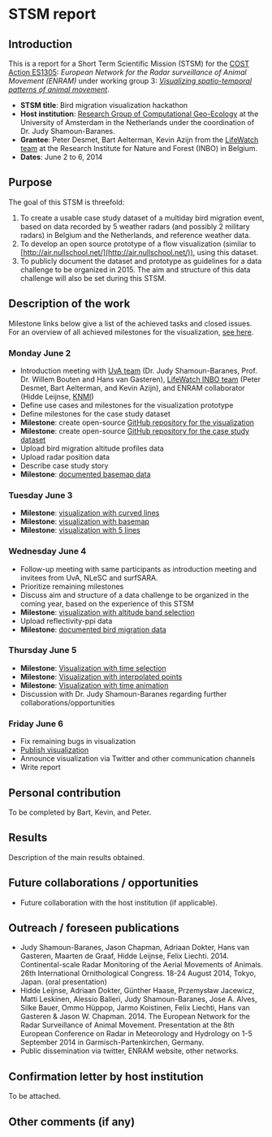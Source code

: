# STSM report

## Introduction

This is a report for a Short Term Scientific Mission (STSM) for the [COST Action ES1305](http://www.cost.eu/domains_actions/essem/Actions/ES1305): *European Network for the Radar surveillance of Animal Movement (ENRAM)* under working group 3: *[Visualizing spatio-temporal patterns of animal movement](www.enram.eu/working-group-3/)*.

* **STSM title**: Bird migration visualization hackathon
* **Host institution**: [Research Group of Computational Geo-Ecology](http://ibed.uva.nl/research/research-groups/research-groups/research-groups/content/folder/computational-geo-ecology/computational-geo-ecology.html) at the University of Amsterdam in the Netherlands under the coordination of Dr. Judy Shamoun-Baranes.
* **Grantee**: Peter Desmet, Bart Aelterman, Kevin Azijn from the [LifeWatch team](http://lifewatch.inbo.be) at the Research Institute for Nature and Forest (INBO) in Belgium.
* **Dates**: June 2 to 6, 2014

## Purpose

The goal of this STSM is threefold:

1. To create a usable case study dataset of a multiday bird migration event, based on data recorded by 5 weather radars (and possibly 2 military radars) in Belgium and the Netherlands, and reference weather data.
2. To develop an open source prototype of a flow visualization (similar to [http://air.nullschool.net/](http://air.nullschool.net/)), using this dataset.
3. To publicly document the dataset and prototype as guidelines for a data challenge to be organized in 2015. The aim and structure of this data challenge will also be set during this STSM.

## Description of the work

Milestone links below give a list of the achieved tasks and closed issues. For an overview of all achieved milestones for the visualization, [see here](https://github.com/enram/bird-migration-flow-visualization/issues/milestones?state=closed).

### Monday June 2

* Introduction meeting with [UvA team](http://ibed.uva.nl/research/research-groups/research-groups/research-groups/content/folder/computational-geo-ecology/computational-geo-ecology.html) (Dr. Judy Shamoun-Baranes, Prof. Dr. Willem Bouten and Hans van Gasteren), [LifeWatch INBO team](http://http://lifewatch.inbo.be) (Peter Desmet, Bart Aelterman, and Kevin Azijn), and ENRAM collaborator (Hidde Leijnse, [KNMI](http://www.knmi.nl))  
* Define use cases and milestones for the visualization prototype
* Define milestones for the case study dataset
* **Milestone**: create open-source [GitHub repository for the visualization](https://github.com/enram/bird-migration-flow-visualization/)
* **Milestone**: create open-source [GitHub repository for the case study dataset](https://github.com/enram/case-study)
* Upload bird migration altitude profiles data
* Upload radar position data
* Describe case study story
* **Milestone**: [documented basemap data](https://github.com/enram/bird-migration-flow-visualization/issues?milestone=4&state=closed)

### Tuesday June 3

* **Milestone**: [visualization with curved lines](https://github.com/enram/bird-migration-flow-visualization/issues?milestone=9&state=closed)
* **Milestone**: [visualization with basemap](https://github.com/enram/bird-migration-flow-visualization/issues?milestone=3&state=closed)
* **Milestone**: [visualization with 5 lines](https://github.com/enram/bird-migration-flow-visualization/issues?milestone=1&state=closed)

### Wednesday June 4

* Follow-up meeting with same participants as introduction meeting and invitees from UvA, NLeSC and surfSARA.
* Prioritize remaining milestones
* Discuss aim and structure of a data challenge to be organized in the coming year, based on the experience of this STSM
* **Milestone**: [visualization with altitude band selection](https://github.com/enram/bird-migration-flow-visualization/issues?milestone=2&state=closed)
* Upload reflectivity-ppi data
* **Milestone**: [documented bird migration data](https://github.com/enram/case-study/issues?milestone=1&state=closed)

### Thursday June 5

* **Milestone**: [Visualization with time selection](https://github.com/enram/bird-migration-flow-visualization/issues?milestone=7&state=closed)
* **Milestone**: [Visualization with interpolated points](https://github.com/enram/bird-migration-flow-visualization/issues?milestone=8&state=closed)
* **Milestone**: [Visualization with time animation](https://github.com/enram/bird-migration-flow-visualization/issues?milestone=13&state=closed)
* Discussion with Dr. Judy Shamoun-Baranes regarding further collaborations/opportunities

### Friday June 6

* Fix remaining bugs in visualization
* [Publish visualization](http://enram.github.io/bird-migration-flow-visualization/viz/)
* Announce visualization via Twitter and other communication channels
* Write report

## Personal contribution

To be completed by Bart, Kevin, and Peter.

## Results

Description of the main results obtained.

## Future collaborations / opportunities

* Future collaboration with the host institution (if applicable).

## Outreach / foreseen publications

* Judy Shamoun-Baranes, Jason Chapman, Adriaan Dokter, Hans van Gasteren, Maarten de Graaf, Hidde Leijnse, Felix Liechti. 2014. Continental-scale Radar Monitoring of the Aerial Movements of Animals. 26th International Ornithological Congress. 18-24 August 2014, Tokyo, Japan. (oral presentation) 
* Hidde Leijnse, Adriaan Dokter, Günther Haase, Przemysław Jacewicz, Matti Leskinen, Alessio Balleri, Judy Shamoun-Baranes, Jose A. Alves, Silke Bauer, Ommo Hüppop, Jarmo Koistinen, Felix Liechti, Hans van Gasteren & Jason W. Chapman. 2014. The European Network for the Radar Surveillance of Animal Movement. Presentation at the 8th European Conference on Radar in Meteorology and Hydrology on 1-5 September 2014 in Garmisch-Partenkirchen, Germany.
* Public dissemination via twitter, ENRAM website, other networks.

## Confirmation letter by host institution

To be attached.

## Other comments (if any)
